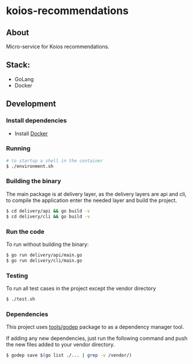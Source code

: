 # koios-recommendations

## About

Micro-service for Koios recommendations.

## Stack:
* GoLang
* Docker

## Development

### Install dependencies
* Install [Docker](https://beta.docker.com/docs)

### Running
```bash
# to startup a shell in the container
$ ./environment.sh
```

### Building the binary
The main package is at delivery layer, as the delivery layers are api and cli, to compile the application enter the
needed layer and build the project.

```bash
$ cd delivery/api && go build -v
$ cd delivery/cli && go build -v
```

### Run the code
To run without building the binary:
```bash
$ go run delivery/api/main.go
$ go run delivery/cli/main.go
```

### Testing
To run all test cases in the project except the vendor directory
```bash
$ ./test.sh
```

### Dependencies
This project uses [tools/godep](https://github.com/tools/godep) package to as a dependency manager tool.

If adding any new dependencies, just run the following command and push the new files added to your vendor directory.

```bash
$ godep save $(go list ./... | grep -v /vendor/)
```
